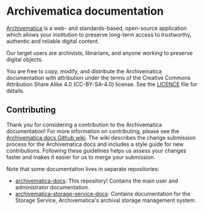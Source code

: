# Archivematica documentation

[Archivematica](https://www.archivematica.org/en/) is a web- and
standards-based, open-source application which allows your institution to
preserve long-term access to trustworthy, authentic and reliable digital
content.

Our target users are archivists, librarians, and anyone working to preserve
digital objects.

You are free to copy, modify, and distribute the Archivematica documentation
with attribution under the terms of the Creative Commons
Attribution Share Alike 4.0 (CC-BY-SA-4.0) license.
See the [LICENCE](LICENCE) file for details.

## Contributing

Thank you for considering a contribution to the Archivematica documentation!
For more information on contributing, please see the [Archivematica docs Github
wiki](https://github.com/artefactual/archivematica-docs/wiki).
The wiki describes the change submission process for the Archivematica docs and
includes a style guide for new contributions.
Following these guidelines helps us assess your changes faster and makes it
easier for us to merge your submission.

Note that some documentation lives in separate repositories:

* [archivematica-docs](https://github.com/artefactual/archivematica-docs):
  This repository! Contains the main user and administrator documentation.
* [archivematica-storage-service-docs](https://github.com/artefactual/archivematica-storage-service-docs):
  Contains documentation for the Storage Service, Archivematica's
  archival storage management system.
